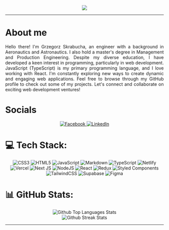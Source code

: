
<div align='center'>
<img src='https://media4.giphy.com/media/qgQUggAC3Pfv687qPC/giphy.gif?cid=ecf05e47rzudq0pxo1s00ovk43q07lz1clg2z2e7yu7zwpew&ep=v1_gifs_search&rid=giphy.gif&ct=g'>
</div>

---


# About me 
<p style='text-align: justify'>
Hello there! I'm Grzegorz Skrabucha, an engineer with a background in Aeronautics and Astronautics. I also hold a master's degree in Management and Production Engineering. Despite my diverse education, I have developed a keen interest in programming, particularly in web development. JavaScript (TypeScript) is my primary programming language, and I love working with React. I'm constantly exploring new ways to create dynamic and engaging web applications. Feel free to browse through my GitHub profile to check out some of my projects. Let's connect and collaborate on exciting web development ventures!
</p>



# Socials
<div align='center'>
    <a href="https://facebook.com/https://www.facebook.com/grzegorz.skrabucha">
            <img src="https://img.shields.io/badge/Facebook-%231877F2.svg?logo=Facebook&logoColor=white" alt="Facebook">
        </a>
        <a href="https://linkedin.com/in/https://www.linkedin.com/in/grzegorz-skrabucha-64b51318a/">
            <img src="https://img.shields.io/badge/LinkedIn-%230077B5.svg?logo=linkedin&logoColor=white" alt="LinkedIn">
        </a>
</div>






# 💻 Tech Stack:
<div align='center'>
<img src="https://img.shields.io/badge/css3-%231572B6.svg?style=for-the-badge&logo=css3&logoColor=white" alt="CSS3">
        <img src="https://img.shields.io/badge/html5-%23E34F26.svg?style=for-the-badge&logo=html5&logoColor=white" alt="HTML5">
        <img src="https://img.shields.io/badge/javascript-%23323330.svg?style=for-the-badge&logo=javascript&logoColor=%23F7DF1E" alt="JavaScript">
        <img src="https://img.shields.io/badge/markdown-%23000000.svg?style=for-the-badge&logo=markdown&logoColor=white" alt="Markdown">
        <img src="https://img.shields.io/badge/typescript-%23007ACC.svg?style=for-the-badge&logo=typescript&logoColor=white" alt="TypeScript">
        <img src="https://img.shields.io/badge/netlify-%23000000.svg?style=for-the-badge&logo=netlify&logoColor=#00C7B7" alt="Netlify">
        <img src="https://img.shields.io/badge/vercel-%23000000.svg?style=for-the-badge&logo=vercel&logoColor=white" alt="Vercel">
        <img src="https://img.shields.io/badge/Next-black?style=for-the-badge&logo=next.js&logoColor=white" alt="Next JS">
        <img src="https://img.shields.io/badge/node.js-6DA55F?style=for-the-badge&logo=node.js&logoColor=white" alt="NodeJS">
        <img src="https://img.shields.io/badge/react-%2320232a.svg?style=for-the-badge&logo=react&logoColor=%2361DAFB" alt="React">
        <img src="https://img.shields.io/badge/redux-%23593d88.svg?style=for-the-badge&logo=redux&logoColor=white" alt="Redux">
        <img src="https://img.shields.io/badge/styled--components-DB7093?style=for-the-badge&logo=styled-components&logoColor=white" alt="Styled Components">
        <img src="https://img.shields.io/badge/tailwindcss-%2338B2AC.svg?style=for-the-badge&logo=tailwind-css&logoColor=white" alt="TailwindCSS">
        <img src="https://img.shields.io/badge/Supabase-3ECF8E?style=for-the-badge&logo=supabase&logoColor=white" alt="Supabase">
        <img src="https://img.shields.io/badge/figma-%23F24E1E.svg?style=for-the-badge&logo=figma&logoColor=white" alt='Figma'>
</div>



# 📊 GitHub Stats:

<div align='center'>
    <img src='https://github-readme-stats.vercel.app/api/top-langs/?username=Grzechu335&theme=monokai&hide_border=true&include_all_commits=false&count_private=false&layout=compact' alt='Github Top Languages Stats'/>
    <br/>
    <img src='https://github-readme-streak-stats.herokuapp.com/?user=Grzechu335&theme=monokai&hide_border=true' alt='Github Streak Stats'/>
</div>

---


